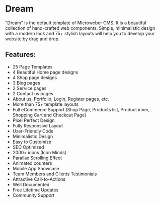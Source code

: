 # Dream

"Dream" is the default template of Microweber CMS. It is a beautiful collection of hand-crafted web components. Simple, minimalistic design with a modern look and 75+ stylish layouts will help you to develop your website by drag and drop.

## Features:

* 25 Page Templates
* 4 Beautiful Home page designs
* 4 Shop page designs 
* 3 Blog pages
* 2 Service pages
* 2 Contact us pages
* About us, Portfolio, Login, Register pages, etc.
* More than 75+ template layouts
* Full eCommerce Support  (Shop Page, Products list, Product inner, Shopping Cart and Checkout Page)
* Pixel Perfect Design
* Fully Responsive Layout
* User-Friendly Code
* Minimalistic Design
* Easy to Customize
* SEO Optimized
* 2000+ icons (Icon Minds)
* Parallax Scrolling Effect
* Animated counters
* Mobile App Showcase
* Team Members and Clients Testimonials
* Attractive Call-to-Actions 
* Well Documented
* Free Lifetime Updates
* Community Support
